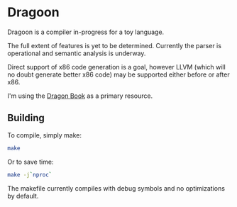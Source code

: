 # Dragoon

Dragoon is a compiler in-progress for a toy language.

The full extent of features is yet to be determined.  Currently the parser is operational and semantic analysis is underway.

Direct support of x86 code generation is a goal, however LLVM (which will no doubt generate better x86 code) may be supported either before or after x86.

I'm using the [Dragon Book](https://en.wikipedia.org/wiki/Compilers:_Principles,_Techniques,_and_Tools) as a primary resource.

## Building
To compile, simply make:
```bash
make
```
Or to save time:
```bash
make -j`nproc`
```
The makefile currently compiles with debug symbols and no optimizations by default.

